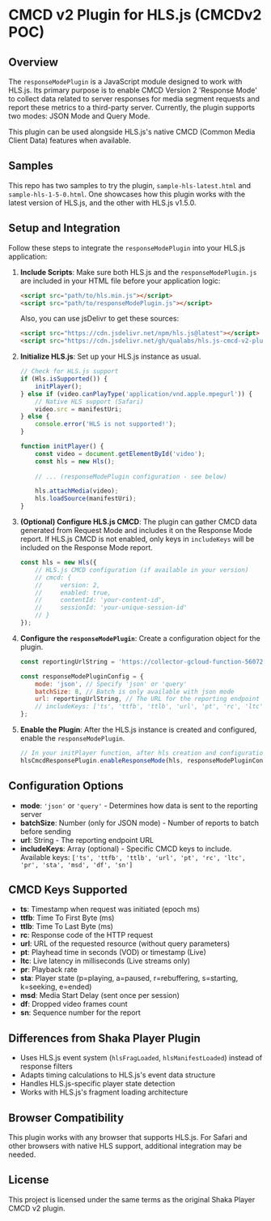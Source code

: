 # CMCD v2 Plugin for HLS.js (CMCDv2 POC)

## Overview

The `responseModePlugin` is a JavaScript module designed to work with HLS.js. Its primary purpose is to enable CMCD Version 2 'Response Mode' to collect data related to server responses for media segment requests and report these metrics to a third-party server. Currently, the plugin supports two modes: JSON Mode and Query Mode.

This plugin can be used alongside HLS.js's native CMCD (Common Media Client Data) features when available.

## Samples

This repo has two samples to try the plugin, `sample-hls-latest.html` and `sample-hls-1-5-0.html`. One showcases how this plugin works with the latest version of HLS.js, and the other with HLS.js v1.5.0.

## Setup and Integration

Follow these steps to integrate the `responseModePlugin` into your HLS.js application:

1. **Include Scripts**:
   Make sure both HLS.js and the `responseModePlugin.js` are included in your HTML file before your application logic:
   ```html
   <script src="path/to/hls.min.js"></script>
   <script src="path/to/responseModePlugin.js"></script>
   ```

   Also, you can use jsDelivr to get these sources:
   ```html
   <script src="https://cdn.jsdelivr.net/npm/hls.js@latest"></script>
   <script src="https://cdn.jsdelivr.net/gh/qualabs/hls.js-cmcd-v2-plugin/responseModePlugin.js"></script>
   ```

2. **Initialize HLS.js**:
   Set up your HLS.js instance as usual.
   ```javascript
   // Check for HLS.js support
   if (Hls.isSupported()) {
       initPlayer();
   } else if (video.canPlayType('application/vnd.apple.mpegurl')) {
       // Native HLS support (Safari)
       video.src = manifestUri;
   } else {
       console.error('HLS is not supported!');
   }

   function initPlayer() {
       const video = document.getElementById('video');
       const hls = new Hls();
       
       // ... (responseModePlugin configuration - see below)

       hls.attachMedia(video);
       hls.loadSource(manifestUri);
   }
   ```

3. **(Optional) Configure HLS.js CMCD**:
   The plugin can gather CMCD data generated from Request Mode and includes it on the Response Mode report. If HLS.js CMCD is not enabled, only keys in `includeKeys` will be included on the Response Mode report.
   ```javascript
   const hls = new Hls({
       // HLS.js CMCD configuration (if available in your version)
       // cmcd: {
       //     version: 2,
       //     enabled: true,
       //     contentId: 'your-content-id',
       //     sessionId: 'your-unique-session-id'
       // }
   });
   ```

4. **Configure the `responseModePlugin`**:
   Create a configuration object for the plugin.
   ```javascript
   const reportingUrlString = 'https://collector-gcloud-function-560723680185.us-east1.run.app/cmcd/response-mode';
   
   const responseModePluginConfig = {
       mode: 'json', // Specify 'json' or 'query'
       batchSize: 8, // Batch is only available with json mode
       url: reportingUrlString, // The URL for the reporting endpoint
       // includeKeys: ['ts', 'ttfb', 'ttlb', 'url', 'pt', 'rc', 'ltc'] // Will send all keys if not configured
   };
   ```

5. **Enable the Plugin**:
   After the HLS.js instance is created and configured, enable the `responseModePlugin`.
   ```javascript
   // In your initPlayer function, after hls creation and configuration:
   hlsCmcdResponsePlugin.enableResponseMode(hls, responseModePluginConfig);
   ```

## Configuration Options

- **mode**: `'json'` or `'query'` - Determines how data is sent to the reporting server
- **batchSize**: Number (only for JSON mode) - Number of reports to batch before sending
- **url**: String - The reporting endpoint URL
- **includeKeys**: Array (optional) - Specific CMCD keys to include. Available keys: `['ts', 'ttfb', 'ttlb', 'url', 'pt', 'rc', 'ltc', 'pr', 'sta', 'msd', 'df', 'sn']`

## CMCD Keys Supported

- **ts**: Timestamp when request was initiated (epoch ms)
- **ttfb**: Time To First Byte (ms)
- **ttlb**: Time To Last Byte (ms)
- **rc**: Response code of the HTTP request
- **url**: URL of the requested resource (without query parameters)
- **pt**: Playhead time in seconds (VOD) or timestamp (Live)
- **ltc**: Live latency in milliseconds (Live streams only)
- **pr**: Playback rate
- **sta**: Player state (p=playing, a=paused, r=rebuffering, s=starting, k=seeking, e=ended)
- **msd**: Media Start Delay (sent once per session)
- **df**: Dropped video frames count
- **sn**: Sequence number for the report

## Differences from Shaka Player Plugin

- Uses HLS.js event system (`hlsFragLoaded`, `hlsManifestLoaded`) instead of response filters
- Adapts timing calculations to HLS.js's event data structure
- Handles HLS.js-specific player state detection
- Works with HLS.js's fragment loading architecture

## Browser Compatibility

This plugin works with any browser that supports HLS.js. For Safari and other browsers with native HLS support, additional integration may be needed.

## License

This project is licensed under the same terms as the original Shaka Player CMCD v2 plugin.
